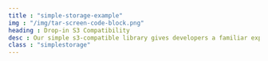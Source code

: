 ```yaml
---
title : "simple-storage-example"
img : "/img/tar-screen-code-block.png"
heading : Drop-in S3 Compatibility
desc : Our simple s3-compatible library gives developers a familiar experience.
class : "simplestorage"
---
```

